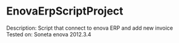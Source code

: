 # EnovaErpScriptProject

Description: Script that connect to enova ERP and add new invoice  
Tested on: Soneta enova 2012.3.4  

